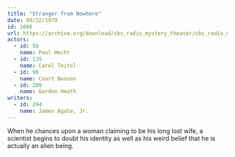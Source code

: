 ```yaml
---
title: "Stranger from Nowhere"
date: 08/22/1979
id: 1006
url: https://archive.org/download/cbs_radio_mystery_theater/cbs_radio_mystery_theater-1001-1050.zip/cbs_radio_mystery_theater-1001-1050%2Fcbsrmt_1006_stranger_from_nowhere.mp3
actors:  
  - id: 58
    name: Paul Hecht  
  - id: 135
    name: Carol Teitel  
  - id: 90
    name: Court Benson  
  - id: 289
    name: Gordon Heath
writers:  
  - id: 294
    name: James Agate, Jr.
---
```

When he chances upon a woman claiming to be his long lost wife, a scientist begins to doubt his identity as well as his weird belief that he is actually an alien being.
